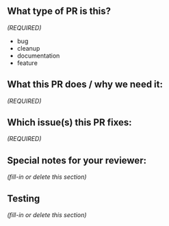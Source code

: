 <!--
  This template provides some ideas of things to include in your PR description.
  To start, try providing a short summary of your changes in the Title above.
  If a section of the PR template does not apply to this PR, then delete that section.
 -->

## What type of PR is this?

_(REQUIRED)_

<!--
  Delete any of the following that do not apply:
 -->

- bug
- cleanup
- documentation
- feature

## What this PR does / why we need it:

_(REQUIRED)_

<!--
  What goal is this change working towards?
  Provide a bullet pointed summary of how each file was changed.
  Briefly explain any decisions you made with respect to the changes.
  Include anything here that you didn't include in *Release Notes*
  above, such as changes to CI or changes to internal methods.
-->

## Which issue(s) this PR fixes:

_(REQUIRED)_

<!--
If this PR fixes one of more issues, list them here.
One line each, like so:
Fixes #123
Fixes #39
-->

## Special notes for your reviewer:

_(fill-in or delete this section)_

<!--
   Is there any particular feedback you would / wouldn't like?
   Which parts of the code should reviewers focus on?
-->

## Testing

_(fill-in or delete this section)_

<!--
  Describe how you tested this change.
-->